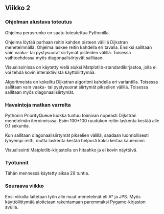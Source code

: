 ## Viikko 2

### Ohjelman alustava toteutus

Ohjelma perusrunko on saatu toteutettua Pythonilla.

Ohjelma löytää parhaan reitin kahden pisteen välillä Dijkstran menetelmnällä.  Ohjelma laskee reitin kahdella eri tavalla.  Ensiksi sallitaan vain vaaka- tai pystysuorat siirtymät pisteiden välillä.  Toisessa vaihtoehdossa myös diagonaalisiirtyvät sallitaan.

Visualisoinissa on käytetty vielä aluksi Matplotlib-standardikirjastoa, jolla ei voi tehdä kovin interaktiivista käyttöliittymää.

Algoritmeista on kokeiltu Dijkstran algoritmi kahdella eri variantilla.  Toisessa sallitaan vain vaaka- tai pystysuorat siirtymät pikselien välillä.  Toisessa sallitaan myös diagonaalisiirtymät.

### Havaintoja matkan varrelta

Pythonin PriorityQueue luokka tuntuu toimivan nopeasti Dijkstran menetelmän iteroinnisssa.  Esim 100*100 ruudukon reitin laskenta kestää alle 0.1 sekuntia.

Kun sallitaan diagonaalisiirtymät pikselien välillä, saadaan luonnollisesti lyhyempi reitti, mutta laskenta kestää helposti kaksi kertaa kauemmin.

Visualisointi Matplotlib-kirjastolla on hitaahko ja ei kovin näyttävä.

### Työtunnit

Tähän mennessä käytetty aikaa 26 tuntia.  

### Seuraava viikko

Ensi viikolla laitetaan työn alle muut menetelmät eli A* ja JPS.
Myös käyttöliittymää aloitetaan rakentamaan paremmaksi Pygame-kirjaston avulla.




